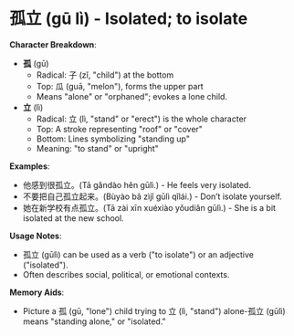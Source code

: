 # **孤立 (gū lì) - Isolated; to isolate**

**Character Breakdown**:  
- **孤** (gū)
  - Radical: 子 (zǐ, "child") at the bottom
  - Top: 瓜 (guā, "melon"), forms the upper part
  - Means "alone" or "orphaned"; evokes a lone child.  
- **立** (lì)
  - Radical: 立 (lì, "stand" or "erect") is the whole character
  - Top: A stroke representing "roof" or "cover"
  - Bottom: Lines symbolizing "standing up"
  - Meaning: "to stand" or "upright"

**Examples**:  
- 他感到很孤立。(Tā gǎndào hěn gūlì.) - He feels very isolated.  
- 不要把自己孤立起来。(Bùyào bǎ zìjǐ gūlì qǐlái.) - Don’t isolate yourself.  
- 她在新学校有点孤立。(Tā zài xīn xuéxiào yǒudiǎn gūlì.) - She is a bit isolated at the new school.

**Usage Notes**:  
- 孤立 (gūlì) can be used as a verb ("to isolate") or an adjective ("isolated").  
- Often describes social, political, or emotional contexts.

**Memory Aids**:  
- Picture a 孤 (gū, "lone") child trying to 立 (lì, "stand") alone-孤立 (gūlì) means "standing alone," or "isolated."